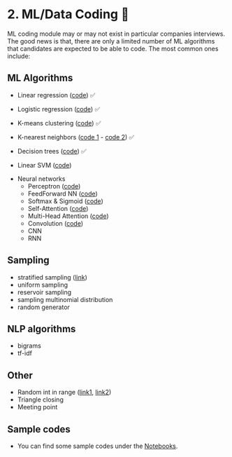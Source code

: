 # <a name="ml-coding"></a> 2. ML/Data Coding :robot:
ML coding module may or may not exist in particular companies interviews. The good news is that, there are only a limited number of ML algorithms that candidates are expected to be able to code. The most common ones include:

## ML Algorithms 
- Linear regression ([code](./notebooks/linear_regression.ipynb)) :white_check_mark:

- Logistic regression ([code](./notebooks/logistic_regression.ipynb)) :white_check_mark:
  
- K-means clustering ([code](./notebooks/k_means.ipynb)) :white_check_mark:

- K-nearest neighbors ([code 1](./notebooks/knn.ipynb) - [code 2](https://github.com/AriaZiyanYang/Machine-Learning-Interviews/blob/main/src/MLC/notebooks/k_nearest_neighbors.ipynb)) :white_check_mark:
  
- Decision trees ([code](./notebooks/decision_tree.ipynb)) :white_check_mark:
  <!-- (https://github.com/random-forests/tutorials/blob/master/decision_tree.py) -->

- Linear SVM ([code](./notebooks/svm.ipynb))
<!-- [link](https://towardsdatascience.com/support-vector-machine-introduction-to-machine-learning-algorithms-934a444fca47)) -->

* Neural networks 
  - Perceptron ([code](./notebooks/perceptron.ipynb)) 
  - FeedForward NN ([code](./notebooks/feedforward.ipynb))
  <!-- [code 1](https://github.com/AriaZiyanYang/deep-learning/blob/master/first-neural-network/my_answers.py),  -->
  <!-- [code 2](https://github.com/AriaZiyanYang/Machine-Learning-Interviews/blob/main/src/MLC/notebooks/feedforward.ipynb)) -->
  - Softmax & Sigmoid ([code](./notebooks/sigmoid&softmax.ipynb))
  - Self-Attention ([code](./notebooks/self_attention.ipynb))
  - Multi-Head Attention ([code](./notebooks/multihead-attention.ipynb))
  - Convolution ([code](./notebooks/convolution.ipynb))
  - CNN 
  - RNN 

##  Sampling
  - stratified sampling ([link](https://towardsdatascience.com/the-5-sampling-algorithms-every-data-scientist-need-to-know-43c7bc11d17c))
  - uniform sampling
  - reservoir sampling
  - sampling multinomial distribution
  - random generator
  
## NLP algorithms 
  - bigrams
  - tf-idf

## Other 
  - Random int in range ([link1](https://leetcode.com/discuss/interview-question/125347/generate-uniform-random-integer
), [link2](https://leetcode.com/articles/implement-rand10-using-rand7/))
  - Triangle closing 
  - Meeting point  

## Sample codes
- You can find some sample codes under the [Notebooks]().

